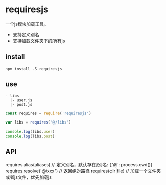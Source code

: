 
# requiresjs

一个js模块加载工具。

+ 支持定义别名
+ 支持加载文件夹下的所有js


## install

```
npm install -S requiresjs
```

## use

```
- libs
  |- user.js
  |- post.js

```

```js
const requires = require('requiresjs')

var libs = requires('@/libs')

console.log(libs.user)
console.log(libs.post)

```

## API

requires.alias(aliases) // 定义别名，默认存在`@`别名: {'@': process.cwd()}
requires.resolve('@/xxx') // 返回绝对路径
requires(dir|file) // 加载一个文件夹或者js文件，优先加载js